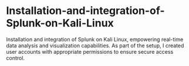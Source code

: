 # Installation-and-integration-of-Splunk-on-Kali-Linux
Installation and integration of Splunk on Kali Linux, empowering real-time data analysis and visualization capabilities. As part of the setup, I created user accounts with appropriate permissions to ensure secure access control.
